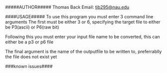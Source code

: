#####AUTHOR#####
Thomas Back
Email: tjb295@nau.edu

####USAGE#####
To use this program you must enter 3 command line arguments
The first must be either 3 or 6, specifying the target file to either be P3(ascii) or P6(raw bit)

Following this you must enter your input file name to be converted, this can either be a p3 or p6 file

The final argument is the name of the outputfile to be written to, preferrablly the file does not exist yet

###known issues####
